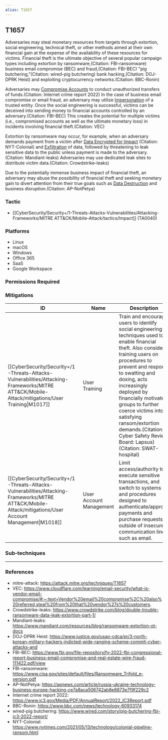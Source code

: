 ```yaml
---
alias: T1657
---
```


## T1657

Adversaries may steal monetary resources from targets through extortion, social engineering, technical theft, or other methods aimed at their own financial gain at the expense of the availability of these resources for victims. Financial theft is the ultimate objective of several popular campaign types including extortion by ransomware,(Citation: FBI-ransomware) business email compromise (BEC) and fraud,(Citation: FBI-BEC) "pig butchering,"(Citation: wired-pig butchering) bank hacking,(Citation: DOJ-DPRK Heist) and exploiting cryptocurrency networks.(Citation: BBC-Ronin) 

Adversaries may [Compromise Accounts](https://attack.mitre.org/techniques/T1586) to conduct unauthorized transfers of funds.(Citation: Internet crime report 2022) In the case of business email compromise or email fraud, an adversary may utilize [Impersonation](https://attack.mitre.org/techniques/T1656) of a trusted entity. Once the social engineering is successful, victims can be deceived into sending money to financial accounts controlled by an adversary.(Citation: FBI-BEC) This creates the potential for multiple victims (i.e., compromised accounts as well as the ultimate monetary loss) in incidents involving financial theft.(Citation: VEC)

Extortion by ransomware may occur, for example, when an adversary demands payment from a victim after [Data Encrypted for Impact](https://attack.mitre.org/techniques/T1486) (Citation: NYT-Colonial) and [Exfiltration](https://attack.mitre.org/tactics/TA0010) of data, followed by threatening to leak sensitive data to the public unless payment is made to the adversary.(Citation: Mandiant-leaks) Adversaries may use dedicated leak sites to distribute victim data.(Citation: Crowdstrike-leaks)

Due to the potentially immense business impact of financial theft, an adversary may abuse the possibility of financial theft and seeking monetary gain to divert attention from their true goals such as [Data Destruction](https://attack.mitre.org/techniques/T1485) and business disruption.(Citation: AP-NotPetya)


### Tactic
- [[CyberSecurity/Security+/1-Threats-Attacks-Vulnerabilities/Attacking-Frameworks/MITRE ATT&CK/Mobile-Attack/tactics/Impact]] (TA0040)

### Platforms
- Linux
- macOS
- Windows
- Office 365
- SaaS
- Google Workspace

### Permissions Required

### Mitigations

| ID | Name | Description |
| --- | --- | --- |
| [[CyberSecurity/Security+/1-Threats-Attacks-Vulnerabilities/Attacking-Frameworks/MITRE ATT&CK/Mobile-Attack/mitigations/User Training\|M1017]] | User Training | Train and encourage users to identify social engineering techniques used to enable financial theft. Also consider training users on procedures to prevent and respond to swatting and doxing, acts increasingly deployed by financially motivated groups to further coerce victims into satisfying ransom/extortion demands.(Citation: Cyber Safety Review Board: Lapsus)(Citation: SWAT-hospital) |
| [[CyberSecurity/Security+/1-Threats-Attacks-Vulnerabilities/Attacking-Frameworks/MITRE ATT&CK/Mobile-Attack/mitigations/User Account Management\|M1018]] | User Account Management | Limit access/authority to execute sensitive transactions, and switch to systems and procedures designed to authenticate/approve payments and purchase requests outside of insecure communication lines such as email. |

### Sub-techniques


---
### References

- mitre-attack: https://attack.mitre.org/techniques/T1657
- VEC: https://www.cloudflare.com/learning/email-security/what-is-vendor-email-compromise/#:~:text=Vendor%20email%20compromise%2C%20also%20referred,steal%20from%20that%20vendor%27s%20customers.
- Crowdstrike-leaks: https://www.crowdstrike.com/blog/double-trouble-ransomware-data-leak-extortion-part-1/
- Mandiant-leaks: https://www.mandiant.com/resources/blog/ransomware-extortion-ot-docs
- DOJ-DPRK Heist: https://www.justice.gov/usao-cdca/pr/3-north-korean-military-hackers-indicted-wide-ranging-scheme-commit-cyber-attacks-and
- FBI-BEC: https://www.fbi.gov/file-repository/fy-2022-fbi-congressional-report-business-email-compromise-and-real-estate-wire-fraud-111422.pdf/view
- FBI-ransomware: https://www.cisa.gov/sites/default/files/Ransomware_Trifold_e-version.pdf
- AP-NotPetya: https://apnews.com/article/russia-ukraine-technology-business-europe-hacking-ce7a8aca506742ab8e8873e7f9f229c2
- Internet crime report 2022: https://www.ic3.gov/Media/PDF/AnnualReport/2022_IC3Report.pdf
- BBC-Ronin: https://www.bbc.com/news/technology-60933174
- wired-pig butchering: https://www.wired.com/story/pig-butchering-fbi-ic3-2022-report/
- NYT-Colonial: https://www.nytimes.com/2021/05/13/technology/colonial-pipeline-ransom.html

